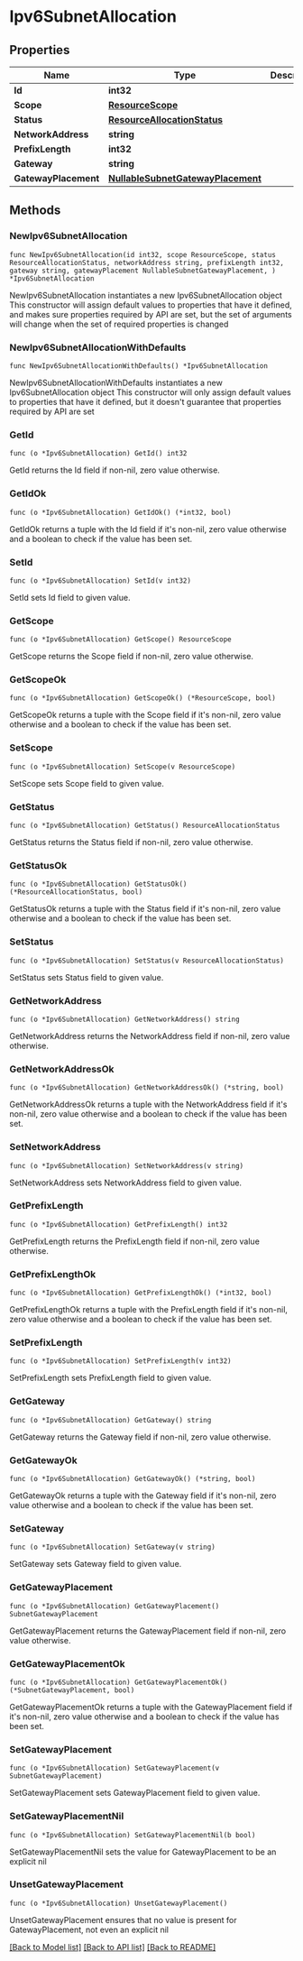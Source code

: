 # Ipv6SubnetAllocation

## Properties

Name | Type | Description | Notes
------------ | ------------- | ------------- | -------------
**Id** | **int32** |  | 
**Scope** | [**ResourceScope**](ResourceScope.md) |  | 
**Status** | [**ResourceAllocationStatus**](ResourceAllocationStatus.md) |  | 
**NetworkAddress** | **string** |  | 
**PrefixLength** | **int32** |  | 
**Gateway** | **string** |  | 
**GatewayPlacement** | [**NullableSubnetGatewayPlacement**](SubnetGatewayPlacement.md) |  | 

## Methods

### NewIpv6SubnetAllocation

`func NewIpv6SubnetAllocation(id int32, scope ResourceScope, status ResourceAllocationStatus, networkAddress string, prefixLength int32, gateway string, gatewayPlacement NullableSubnetGatewayPlacement, ) *Ipv6SubnetAllocation`

NewIpv6SubnetAllocation instantiates a new Ipv6SubnetAllocation object
This constructor will assign default values to properties that have it defined,
and makes sure properties required by API are set, but the set of arguments
will change when the set of required properties is changed

### NewIpv6SubnetAllocationWithDefaults

`func NewIpv6SubnetAllocationWithDefaults() *Ipv6SubnetAllocation`

NewIpv6SubnetAllocationWithDefaults instantiates a new Ipv6SubnetAllocation object
This constructor will only assign default values to properties that have it defined,
but it doesn't guarantee that properties required by API are set

### GetId

`func (o *Ipv6SubnetAllocation) GetId() int32`

GetId returns the Id field if non-nil, zero value otherwise.

### GetIdOk

`func (o *Ipv6SubnetAllocation) GetIdOk() (*int32, bool)`

GetIdOk returns a tuple with the Id field if it's non-nil, zero value otherwise
and a boolean to check if the value has been set.

### SetId

`func (o *Ipv6SubnetAllocation) SetId(v int32)`

SetId sets Id field to given value.


### GetScope

`func (o *Ipv6SubnetAllocation) GetScope() ResourceScope`

GetScope returns the Scope field if non-nil, zero value otherwise.

### GetScopeOk

`func (o *Ipv6SubnetAllocation) GetScopeOk() (*ResourceScope, bool)`

GetScopeOk returns a tuple with the Scope field if it's non-nil, zero value otherwise
and a boolean to check if the value has been set.

### SetScope

`func (o *Ipv6SubnetAllocation) SetScope(v ResourceScope)`

SetScope sets Scope field to given value.


### GetStatus

`func (o *Ipv6SubnetAllocation) GetStatus() ResourceAllocationStatus`

GetStatus returns the Status field if non-nil, zero value otherwise.

### GetStatusOk

`func (o *Ipv6SubnetAllocation) GetStatusOk() (*ResourceAllocationStatus, bool)`

GetStatusOk returns a tuple with the Status field if it's non-nil, zero value otherwise
and a boolean to check if the value has been set.

### SetStatus

`func (o *Ipv6SubnetAllocation) SetStatus(v ResourceAllocationStatus)`

SetStatus sets Status field to given value.


### GetNetworkAddress

`func (o *Ipv6SubnetAllocation) GetNetworkAddress() string`

GetNetworkAddress returns the NetworkAddress field if non-nil, zero value otherwise.

### GetNetworkAddressOk

`func (o *Ipv6SubnetAllocation) GetNetworkAddressOk() (*string, bool)`

GetNetworkAddressOk returns a tuple with the NetworkAddress field if it's non-nil, zero value otherwise
and a boolean to check if the value has been set.

### SetNetworkAddress

`func (o *Ipv6SubnetAllocation) SetNetworkAddress(v string)`

SetNetworkAddress sets NetworkAddress field to given value.


### GetPrefixLength

`func (o *Ipv6SubnetAllocation) GetPrefixLength() int32`

GetPrefixLength returns the PrefixLength field if non-nil, zero value otherwise.

### GetPrefixLengthOk

`func (o *Ipv6SubnetAllocation) GetPrefixLengthOk() (*int32, bool)`

GetPrefixLengthOk returns a tuple with the PrefixLength field if it's non-nil, zero value otherwise
and a boolean to check if the value has been set.

### SetPrefixLength

`func (o *Ipv6SubnetAllocation) SetPrefixLength(v int32)`

SetPrefixLength sets PrefixLength field to given value.


### GetGateway

`func (o *Ipv6SubnetAllocation) GetGateway() string`

GetGateway returns the Gateway field if non-nil, zero value otherwise.

### GetGatewayOk

`func (o *Ipv6SubnetAllocation) GetGatewayOk() (*string, bool)`

GetGatewayOk returns a tuple with the Gateway field if it's non-nil, zero value otherwise
and a boolean to check if the value has been set.

### SetGateway

`func (o *Ipv6SubnetAllocation) SetGateway(v string)`

SetGateway sets Gateway field to given value.


### GetGatewayPlacement

`func (o *Ipv6SubnetAllocation) GetGatewayPlacement() SubnetGatewayPlacement`

GetGatewayPlacement returns the GatewayPlacement field if non-nil, zero value otherwise.

### GetGatewayPlacementOk

`func (o *Ipv6SubnetAllocation) GetGatewayPlacementOk() (*SubnetGatewayPlacement, bool)`

GetGatewayPlacementOk returns a tuple with the GatewayPlacement field if it's non-nil, zero value otherwise
and a boolean to check if the value has been set.

### SetGatewayPlacement

`func (o *Ipv6SubnetAllocation) SetGatewayPlacement(v SubnetGatewayPlacement)`

SetGatewayPlacement sets GatewayPlacement field to given value.


### SetGatewayPlacementNil

`func (o *Ipv6SubnetAllocation) SetGatewayPlacementNil(b bool)`

 SetGatewayPlacementNil sets the value for GatewayPlacement to be an explicit nil

### UnsetGatewayPlacement
`func (o *Ipv6SubnetAllocation) UnsetGatewayPlacement()`

UnsetGatewayPlacement ensures that no value is present for GatewayPlacement, not even an explicit nil

[[Back to Model list]](../README.md#documentation-for-models) [[Back to API list]](../README.md#documentation-for-api-endpoints) [[Back to README]](../README.md)


